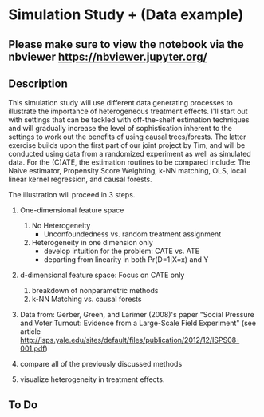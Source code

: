 # Simulation Study + (Data example)
## Please make sure to view the notebook via the nbviewer https://nbviewer.jupyter.org/
## Description
This simulation study will use different data generating processes to illustrate the importance of heterogeneous treatment effects. I'll start out with settings that can be tackled with off-the-shelf estimation techniques and will gradually increase the level of sophistication inherent to the settings to work out the benefits of using causal trees/forests. The latter exercise builds upon the first part of our joint project by Tim, and will be conducted using data from a randomized experiment as well as simulated data. For the (C)ATE, the estimation routines to be compared include:  The Naive estimator, Propensity Score Weighting, k-NN matching, OLS, local linear kernel regression, and causal forests.

The illustration will proceed in 3 steps.


1. One-dimensional feature space
   1. No Heterogeneity
      * Unconfoundedness vs. random treatment assignment
   2. Heterogeneity in one dimension only
      * develop intuition for the problem: CATE vs. ATE
      * departing from linearity in both Pr(D=1|X=x) and Y

2. d-dimensional feature space: Focus on CATE only
   1.  breakdown of nonparametric methods
   2.  k-NN Matching vs. causal forests

3.  Data from: Gerber, Green, and Larimer (2008)'s paper "Social Pressure and Voter Turnout: Evidence from a Large-Scale Field Experiment" (see article http://isps.yale.edu/sites/default/files/publication/2012/12/ISPS08-001.pdf) 
   1. compare all of the previously discussed methods
   2. visualize heterogeneity in treatment effects.

## To Do



